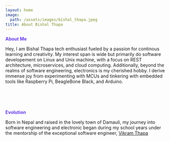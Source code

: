 ```yaml
---
layout: home
image:
  path: /assets/images/bishal_thapa.jpeg
title: About Bishal Thapa
---
```


<link href="{{site.url}}/assets/css/about.css" rel="stylesheet"/>

<b style="color:#673de6"> About Me </b>

Hey, I am Bishal Thapa tech enthusiast fueled by a passion for continous learning and creativity. My interest span is wide but primarily do software developement on Linux and Unix machine, with a focus on REST architecture, microservices, and cloud computing. Additionally, beyond the realms of software engineering, electronics is my cherished hobby. I derive immense joy from experimenting with MCUs and tinkering with embedded tools like Raspberry Pi, BeagleBone Black, and Arduino.

<br /><br /><br />

<b style="color:#673de6"> Evolution</b>

Born in Nepal and raised in the lovely town of Damauli, my journey into software engineering and electronic began during my school years under the
mentorship of the exceptional software engineer, <a href="https://www.linkedin.com/in/vikram-thapa-87677a191">Vikram Thapa</a>
<script>

function showTabContent(evt, cityName) {
  let i, tabcontent, tablinks;
  tabcontent = document.getElementsByClassName("tab-content");
  for (i = 0; i < tabcontent.length; i++) {
    tabcontent[i].style.display = "none";
  }
  tablinks = document.getElementsByClassName("tab-links");
  for (i = 0; i < tablinks.length; i++) {
    tablinks[i].className = tablinks[i].className.replace(" active", "");
  }
  document.getElementById(cityName).style.display = "block";
  evt.currentTarget.className += " active";
}
// Get the element with id="defaultOpen" and click on it
document.getElementById("defaultOpen").click();
</script>
